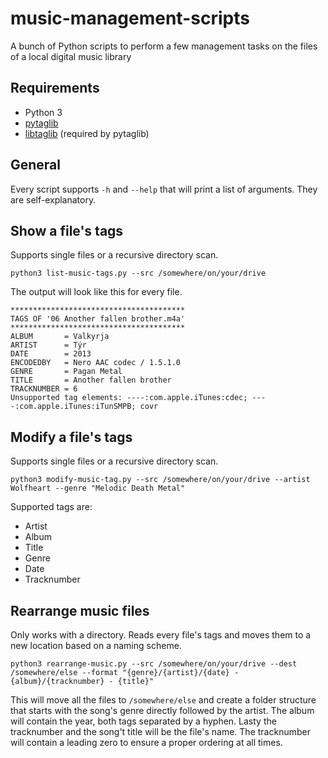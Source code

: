 # music-management-scripts

A bunch of Python scripts to perform a few management tasks on the files of a local digital music library

## Requirements

* Python 3
* [pytaglib](https://pypi.org/project/pytaglib/)
* [libtaglib](https://taglib.org) (required by pytaglib)

## General

Every script supports `-h` and `--help` that will print a list of arguments. They are self-explanatory.

## Show a file's tags

Supports single files or a recursive directory scan.

    python3 list-music-tags.py --src /somewhere/on/your/drive

The output will look like this for every file.

    ***************************************
    TAGS OF '06 Another fallen brother.m4a'
    ***************************************
    ALBUM       = Valkyrja
    ARTIST      = Týr
    DATE        = 2013
    ENCODEDBY   = Nero AAC codec / 1.5.1.0
    GENRE       = Pagan Metal
    TITLE       = Another fallen brother
    TRACKNUMBER = 6
    Unsupported tag elements: ----:com.apple.iTunes:cdec; ----:com.apple.iTunes:iTunSMPB; covr

## Modify a file's tags

Supports single files or a recursive directory scan.

    python3 modify-music-tag.py --src /somewhere/on/your/drive --artist Wolfheart --genre "Melodic Death Metal"

Supported tags are:

* Artist
* Album
* Title
* Genre
* Date
* Tracknumber

## Rearrange music files

Only works with a directory. Reads every file's tags and moves them to a new location based on a naming scheme.

    python3 rearrange-music.py --src /somewhere/on/your/drive --dest /somewhere/else --format "{genre}/{artist}/{date} - {album}/{tracknumber} - {title}"

This will move all the files to `/somewhere/else` and create a folder structure that starts with the song's genre directly followed by the artist. The album will contain the year, both tags separated by a hyphen. Lasty the tracknumber and the song't title will be the file's name. The tracknumber will contain a leading zero to ensure a proper ordering at all times.